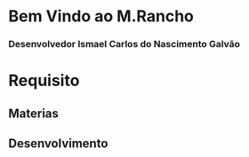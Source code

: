 # Bem Vindo ao M.Rancho
### Desenvolvedor Ismael Carlos do Nascimento Galvão

# Requisito
## Materias

## Desenvolvimento